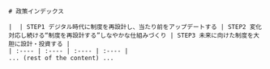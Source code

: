 

    # 政策インデックス
      
    |  | STEP1 デジタル時代に制度を再設計し、当たり前をアップデートする | STEP2 変化対応し続ける“制度を再設計する”しなやかな仕組みづくり | STEP3 未来に向けた制度を大胆に設計・投資する |
    | :---- | :---- | :---- | :---- |
    ... (rest of the content) ...

    